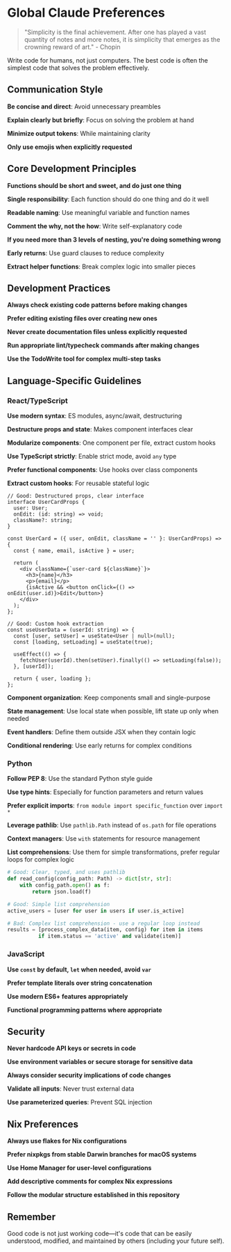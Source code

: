 # Global Claude Preferences

> "Simplicity is the final achievement. After one has played a vast quantity of notes and more notes, it is simplicity that emerges as the crowning reward of art." - Chopin

Write code for humans, not just computers. The best code is often the simplest code that solves the problem effectively.

## Communication Style

**Be concise and direct**: Avoid unnecessary preambles

**Explain clearly but briefly**: Focus on solving the problem at hand

**Minimize output tokens**: While maintaining clarity

**Only use emojis when explicitly requested**

## Core Development Principles

**Functions should be short and sweet, and do just one thing**

**Single responsibility**: Each function should do one thing and do it well

**Readable naming**: Use meaningful variable and function names

**Comment the why, not the how**: Write self-explanatory code

**If you need more than 3 levels of nesting, you're doing something wrong**

**Early returns**: Use guard clauses to reduce complexity

**Extract helper functions**: Break complex logic into smaller pieces

## Development Practices

**Always check existing code patterns before making changes**

**Prefer editing existing files over creating new ones**

**Never create documentation files unless explicitly requested**

**Run appropriate lint/typecheck commands after making changes**

**Use the TodoWrite tool for complex multi-step tasks**

## Language-Specific Guidelines

### React/TypeScript

**Use modern syntax**: ES modules, async/await, destructuring

**Destructure props and state**: Makes component interfaces clear

**Modularize components**: One component per file, extract custom hooks

**Use TypeScript strictly**: Enable strict mode, avoid `any` type

**Prefer functional components**: Use hooks over class components

**Extract custom hooks**: For reusable stateful logic

```tsx
// Good: Destructured props, clear interface
interface UserCardProps {
  user: User;
  onEdit: (id: string) => void;
  className?: string;
}

const UserCard = ({ user, onEdit, className = '' }: UserCardProps) => {
  const { name, email, isActive } = user;
  
  return (
    <div className={`user-card ${className}`}>
      <h3>{name}</h3>
      <p>{email}</p>
      {isActive && <button onClick={() => onEdit(user.id)}>Edit</button>}
    </div>
  );
};

// Good: Custom hook extraction
const useUserData = (userId: string) => {
  const [user, setUser] = useState<User | null>(null);
  const [loading, setLoading] = useState(true);
  
  useEffect(() => {
    fetchUser(userId).then(setUser).finally(() => setLoading(false));
  }, [userId]);
  
  return { user, loading };
};
```

**Component organization**: Keep components small and single-purpose

**State management**: Use local state when possible, lift state up only when needed

**Event handlers**: Define them outside JSX when they contain logic

**Conditional rendering**: Use early returns for complex conditions

### Python

**Follow PEP 8**: Use the standard Python style guide

**Use type hints**: Especially for function parameters and return values

**Prefer explicit imports**: `from module import specific_function` over `import *`

**Leverage pathlib**: Use `pathlib.Path` instead of `os.path` for file operations

**Context managers**: Use `with` statements for resource management

**List comprehensions**: Use them for simple transformations, prefer regular loops for complex logic

```python
# Good: Clear, typed, and uses pathlib
def read_config(config_path: Path) -> dict[str, str]:
    with config_path.open() as f:
        return json.load(f)

# Good: Simple list comprehension
active_users = [user for user in users if user.is_active]

# Bad: Complex list comprehension - use a regular loop instead
results = [process_complex_data(item, config) for item in items 
          if item.status == 'active' and validate(item)]
```

### JavaScript

**Use `const` by default, `let` when needed, avoid `var`**

**Prefer template literals over string concatenation**

**Use modern ES6+ features appropriately**

**Functional programming patterns where appropriate**

## Security

**Never hardcode API keys or secrets in code**

**Use environment variables or secure storage for sensitive data**

**Always consider security implications of code changes**

**Validate all inputs**: Never trust external data

**Use parameterized queries**: Prevent SQL injection

## Nix Preferences

**Always use flakes for Nix configurations**

**Prefer nixpkgs from stable Darwin branches for macOS systems**

**Use Home Manager for user-level configurations**

**Add descriptive comments for complex Nix expressions**

**Follow the modular structure established in this repository**

## Remember

Good code is not just working code—it's code that can be easily understood, modified, and maintained by others (including your future self).
